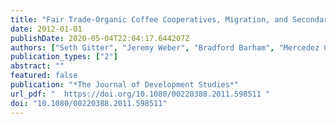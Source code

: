 ```yaml
---
title: "Fair Trade-Organic Coffee Cooperatives, Migration, and Secondary Schooling in Southern Mexico"
date: 2012-01-01
publishDate: 2020-05-04T22:04:17.644207Z
authors: ["Seth Gitter", "Jeremy Weber", "Bradford Barham", "Mercedez Callenes", "Jessa Lewis"]
publication_types: ["2"]
abstract: ""
featured: false
publication: "*The Journal of Development Studies*"
url_pdf: "  https://doi.org/10.1080/00220388.2011.598511 "
doi: "10.1080/00220388.2011.598511"
---
```


